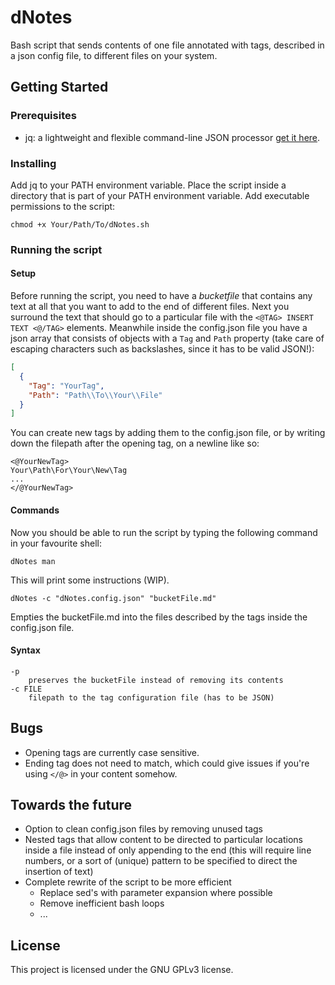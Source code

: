# dNotes
Bash script that sends contents of one file annotated with tags, described in a json config file, to different files on your system.

## Getting Started
### Prerequisites
+ jq: a lightweight and flexible command-line JSON processor [get it here](https://stedolan.github.io/jq/).

### Installing
Add jq to your PATH environment variable. Place the script inside a directory that is part of your PATH environment variable. Add executable permissions to the script:
```shell
chmod +x Your/Path/To/dNotes.sh
```

### Running the script

#### Setup
Before running the script, you need to have a *bucketfile* that contains any text at all that you want to add to the end of different files. Next you surround the text that should go 
to a particular file with the `<@TAG> INSERT TEXT <@/TAG>` elements. Meanwhile inside the config.json file you have a json array that consists of objects with a `Tag` and `Path` property (take care of escaping
characters such as backslashes, since it has to be valid JSON!):
```json
[
  {
    "Tag": "YourTag",
    "Path": "Path\\To\\Your\\File"
  }
]
```

You can create new tags by adding them to the config.json file, or by writing down the filepath after the opening tag, on a newline like so:
```
<@YourNewTag>
Your\Path\For\Your\New\Tag
...
</@YourNewTag>
```

#### Commands
Now you should be able to run the script by typing the following command in your favourite shell:
```shell
dNotes man
```
This will print some instructions (WIP).

```shell
dNotes -c "dNotes.config.json" "bucketFile.md"
```
Empties the bucketFile.md into the files described by the tags inside the config.json file.

#### Syntax
```shell
-p
	preserves the bucketFile instead of removing its contents
-c FILE
	filepath to the tag configuration file (has to be JSON)
```

## Bugs
+ Opening tags are currently case sensitive.
+ Ending tag does not need to match, which could give issues if you're using `</@>` in your content somehow.

## Towards the future
+ Option to clean config.json files by removing unused tags
+ Nested tags that allow content to be directed to particular locations inside a file instead of only appending to the end (this will require line numbers, or a sort of (unique) pattern to be specified to direct the insertion of text)
+ Complete rewrite of the script to be more efficient
  + Replace sed's with parameter expansion where possible
  + Remove inefficient bash loops
  + ...

## License

This project is licensed under the GNU GPLv3 license.
